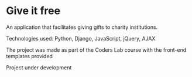 # Give it free

An application that facilitates giving gifts to charity institutions.

Technologies used: Python, Django, JavaScript, jQuery, AJAX


The project was made as part of the Coders Lab course with the front-end templates provided

Project under development
